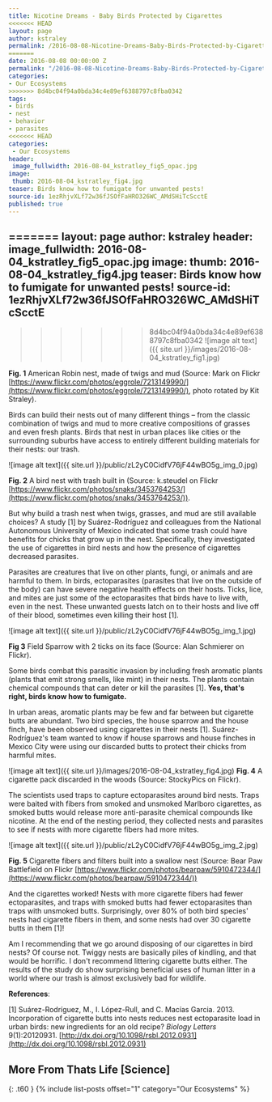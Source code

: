 ```yaml
---
title: Nicotine Dreams - Baby Birds Protected by Cigarettes
<<<<<<< HEAD
layout: page
author: kstraley
permalink: /2016-08-08-Nicotine-Dreams-Baby-Birds-Protected-by-Cigarettes-KStraley/
=======
date: 2016-08-08 00:00:00 Z
permalink: "/2016-08-08-Nicotine-Dreams-Baby-Birds-Protected-by-Cigarettes-KStraley/"
categories:
- Our Ecosystems
>>>>>>> 8d4bc04f94a0bda34c4e89ef6388797c8fba0342
tags:
- birds
- nest
- behavior
- parasites
<<<<<<< HEAD
categories:
 - Our Ecosystems
header:
 image_fullwidth: 2016-08-04_kstratley_fig5_opac.jpg
image:
 thumb: 2016-08-04_kstratley_fig4.jpg
teaser: Birds know how to fumigate for unwanted pests!
source-id: 1ezRhjvXLf72w36fJSOfFaHRO326WC_AMdSHiTcScctE
published: true
---
```

=======
layout: page
author: kstraley
header:
  image_fullwidth: 2016-08-04_kstratley_fig5_opac.jpg
image:
  thumb: 2016-08-04_kstratley_fig4.jpg
teaser: Birds know how to fumigate for unwanted pests!
source-id: 1ezRhjvXLf72w36fJSOfFaHRO326WC_AMdSHiTcScctE
---

>>>>>>> 8d4bc04f94a0bda34c4e89ef6388797c8fba0342
![image alt text]({{ site.url }}/images/2016-08-04_kstratley_fig1.jpg)
 
**Fig. 1** American Robin nest, made of twigs and mud (Source: Mark on Flickr [https://www.flickr.com/photos/eggrole/7213149990/](https://www.flickr.com/photos/eggrole/7213149990/), photo rotated by Kit Straley).

Birds can build their nests out of many different things – from the classic combination of twigs and mud to more creative compositions of grasses and even fresh plants. Birds that nest in urban places like cities or the surrounding suburbs have access to entirely different building materials for their nests: our trash.

![image alt text]({{ site.url }}/public/zL2yC0CidfV76jF44wBO5g_img_0.jpg)

**Fig. 2** A bird nest with trash built in (Source: k.steudel on Flickr [https://www.flickr.com/photos/snaks/3453764253/](https://www.flickr.com/photos/snaks/3453764253/)). 

But why build a trash nest when twigs, grasses, and mud are still available choices? A study [1] by Suárez-Rodríguez and colleagues from the National Autonomous University of Mexico indicated that some trash could have benefits for chicks that grow up in the nest. Specifically, they investigated the use of cigarettes in bird nests and how the presence of cigarettes decreased parasites.

Parasites are creatures that live on other plants, fungi, or animals and are harmful to them. In birds, ectoparasites (parasites that live on the outside of the body) can have severe negative health effects on their hosts. Ticks, lice, and mites are just some of the ectoparasites that birds have to live with, even in the nest. These unwanted guests latch on to their hosts and live off of their blood, sometimes even killing their host [1].

![image alt text]({{ site.url }}/public/zL2yC0CidfV76jF44wBO5g_img_1.jpg)

**Fig 3** Field Sparrow with 2 ticks on its face (Source: Alan Schmierer on Flickr).

Some birds combat this parasitic invasion by including fresh aromatic plants (plants that emit strong smells, like mint) in their nests. The plants contain chemical compounds that can deter or kill the parasites [1]. **Yes, that's right, birds know how to fumigate.**

In urban areas, aromatic plants may be few and far between but cigarette butts are abundant. Two bird species, the house sparrow and the house finch, have been observed using cigarettes in their nests [1]. Suárez-Rodríguez's team wanted to know if house sparrows and house finches in Mexico City were using our discarded butts to protect their chicks from harmful mites.

![image alt text]({{ site.url }}/images/2016-08-04_kstratley_fig4.jpg)
**Fig. 4** A cigarette pack discarded in the woods (Source: StockyPics on Flickr).

The scientists used traps to capture ectoparasites around bird nests. Traps were baited with fibers from smoked and unsmoked Marlboro cigarettes, as smoked butts would release more anti-parasite chemical compounds like nicotine. At the end of the nesting period, they collected nests and parasites to see if nests with more cigarette fibers had more mites.

![image alt text]({{ site.url }}/public/zL2yC0CidfV76jF44wBO5g_img_2.jpg)

**Fig. 5** Cigarette fibers and filters built into a swallow nest (Source: Bear Paw Battlefield on Flickr [https://www.flickr.com/photos/bearpaw/5910472344/](https://www.flickr.com/photos/bearpaw/5910472344/)) 

And the cigarettes worked! Nests with more cigarette fibers had fewer ectoparasites, and traps with smoked butts had fewer ectoparasites than traps with unsmoked butts. Surprisingly, over 80% of both bird species' nests had cigarette fibers in them, and some nests had over 30 cigarette butts in them [1]!

Am I recommending that we go around disposing of our cigarettes in bird nests? Of course not. Twiggy nests are basically piles of kindling, and that would be horrific. I don't recommend littering cigarette butts either. The results of the study do show surprising beneficial uses of human litter in a world where our trash is almost exclusively bad for wildlife.

**References**:

[1] Suárez-Rodríguez, M., I. López-Rull, and C. Macías Garcia. 2013. Incorporation of cigarette butts into nests reduces nest ectoparasite load in urban birds: new ingredients for an old recipe? *Biology Letters* 9(1):20120931. [http://dx.doi.org/10.1098/rsbl.2012.0931](http://dx.doi.org/10.1098/rsbl.2012.0931)

## More From Thats Life [Science]
{: .t60 }
{% include list-posts offset="1" category="Our Ecosystems" %}
